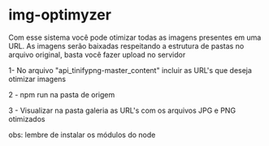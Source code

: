 # img-optimyzer
Com esse sistema você pode otimizar todas as imagens presentes em uma URL. As imagens serão baixadas respeitando a estrutura de pastas no arquivo original, basta você fazer upload no servidor

1- No arquivo "api_tinifypng-master\_content" incluir as URL's que deseja otimizar imagens

2 - npm run na pasta de origem

3 - Visualizar na pasta galeria as URL's com os arquivos JPG e PNG otimizados

obs: lembre de instalar os módulos do node

